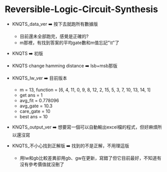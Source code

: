 # Reversible-Logic-Circuit-Synthesis

* KNQTS_data_ver ➡️ 按下去就跑所有數據版
  * 目前還未全部跑完，感覺是正確的?
  * m那裡，有找到答案的平均gate數和m值忘記"\t"了

* KNQTS ➡️ 初版

* KNQTS change hamming distance ➡️ lsb+msb那版

* KNQTS_lw_ver ➡️ 目前版本
    * m = 13, function = [6, 4, 11, 0, 9, 8, 12, 2, 15, 5, 3, 7, 10, 13, 14, 1]
    * get ans = 1
    * avg_fit = 0.778096
    * avg_gate = 10.3
    * care_gate = 10
    * best ans = 10
* KNQTS_output_ver ➡️ 想要寫一個可以自動輸出excel檔的程式，但好麻煩所以還沒寫

* KNQTS_不小心找到正解版 ➡️ 找到的不是正解，不用理這版
  * 用lw和gb比較差異卻用gb、gw在更新，寫錯了但它目前最好，不知道有沒有參考價值就沒刪了
